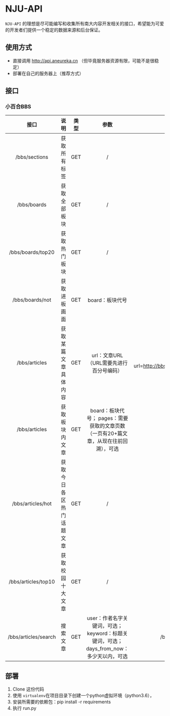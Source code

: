 # NJU-API

<code>NJU-API</code> 的理想是尽可能编写和收集所有南大内容开发相关的接口，希望能为可爱的开发者们提供一个稳定的数据来源和后台保证。



## 使用方式

   * 直接调用 http://api.aneureka.cn （但毕竟服务器资源有限，可能不是很稳定）
   * 部署在自己的服务器上（推荐方式）



## 接口

### 小百合BBS

|         接口         |           说明           | 类型 |                             参数                             |                             示例                             |
| :------------------: | :----------------------: | :--: | :----------------------------------------------------------: | :----------------------------------------------------------: |
|    /bbs/sections     |       获取所有标签       | GET  |                              /                               |                              /                               |
|     /bbs/boards      |       获取全部板块       | GET  |                              /                               |                              /                               |
|  /bbs/boards/top20   |       获取热门板块       | GET  |                              /                               |                              /                               |
|   /bbs/boards/not    |       获取进板画面       | GET  |                       board：板块代号                        |               /bbs/boards/not?board=D_Physics                |
|    /bbs/articles     |   获取某篇文章具体内容   | GET  |           url：文章URL（URL需要先进行百分号编码）            | /bbs/articles?url=http://bbs.nju.edu.cn/bbstcon%3Fboard%3DV_Suggestions%26file%3DM.1537578669.A |
|    /bbs/articles     |      获取板块内文章      | GET  | board：板块代号； pages：需要获取的文章页数（一页有20+篇文章，从现在往前回溯），可选 |            /bbs/articles?board=D_Physics&pages=2             |
|  /bbs/articles/hot   | 获取今日各区热门话题文章 | GET  |                              /                               |                              /                               |
| /bbs/articles/top10  |     获取校园十大文章     | GET  |                              /                               |                              /                               |
| /bbs/articles/search |         搜索文章         | GET  | user：作者名字关键词，可选；keyword：标题关键词，可选；days_from_now：多少天以内，可选 | /bbs/articles/search?user=Hiki&keyword=Handsome&days_from_now=7 |



## 部署

1. Clone 这份代码
2. 使用 <code>virtualenv</code>在项目目录下创建一个python虚拟环境（python3.6），
3. 安装所需要的依赖包：pip install -r requirements
4. 执行 run.py